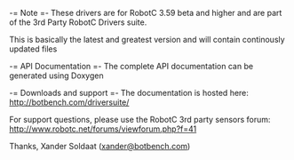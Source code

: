 -= Note =-
These drivers are for RobotC 3.59 beta and higher and are part of the 3rd Party RobotC Drivers suite.

This is basically the latest and greatest version and will contain continously updated files

-= API Documentation =-
The complete API documentation can be generated using Doxygen

-= Downloads and support =-
The documentation is hosted here:
http://botbench.com/driversuite/

For support questions, please use the RobotC 3rd party sensors forum:
http://www.robotc.net/forums/viewforum.php?f=41

Thanks,
Xander Soldaat (xander@botbench.com)
